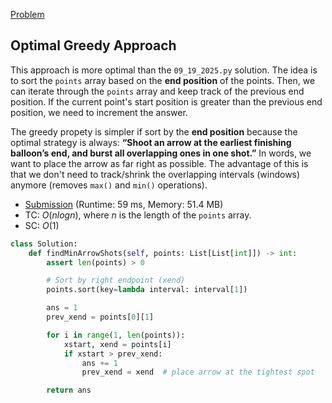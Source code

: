 [Problem](https://leetcode.com/problems/minimum-number-of-arrows-to-burst-balloons/)


## Optimal Greedy Approach

This approach is more optimal than the `09_19_2025.py` solution. The idea is to sort the `points` array based on the **end position** of the points. Then, we can iterate through the `points` array and keep track of the previous end position. If the current point's start position is greater than the previous end position, we need to increment the answer.

The greedy propety is simpler if sort by the **end position** because the optimal strategy is always: **“Shoot an arrow at the earliest finishing balloon’s end, and burst all overlapping ones in one shot.”** In words, we want to place the arrow as far right as possible. The advantage of this is that we don't need to track/shrink the overlapping intervals (windows) anymore (removes `max()` and `min()` operations).

- [Submission](https://leetcode.com/problems/minimum-number-of-arrows-to-burst-balloons/submissions/1776219581/) (Runtime: 59 ms, Memory: 51.4 MB)
- TC: $O(n log n)$, where $n$ is the length of the `points` array.
- SC: $O(1)$

```python
class Solution:
    def findMinArrowShots(self, points: List[List[int]]) -> int:
        assert len(points) > 0

        # Sort by right endpoint (xend)
        points.sort(key=lambda interval: interval[1])

        ans = 1
        prev_xend = points[0][1]

        for i in range(1, len(points)):
            xstart, xend = points[i]
            if xstart > prev_xend:
                ans += 1
                prev_xend = xend  # place arrow at the tightest spot

        return ans

```